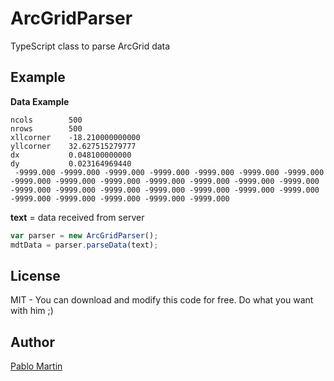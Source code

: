 # ArcGridParser
TypeScript class to parse ArcGrid data

## Example


**Data Example**
```
ncols        500
nrows        500
xllcorner    -18.210000000000
yllcorner    32.627515279777
dx           0.048100000000
dy           0.023164969440
 -9999.000 -9999.000 -9999.000 -9999.000 -9999.000 -9999.000 -9999.000 -9999.000 -9999.000 -9999.000 -9999.000 -9999.000 -9999.000 -9999.000 -9999.000 -9999.000 -9999.000 -9999.000 -9999.000 -9999.000 -9999.000 -9999.000 -9999.000 -9999.000 -9999.000 -9999.000 

```

**text** = data received from server

```javascript
var parser = new ArcGridParser();
mdtData = parser.parseData(text); 
```

## License
MIT - You can download and modify this code for free. Do what you want with him ;)

## Author
[Pablo Martin](https://www.linkedin.com/in/pablomn/)

